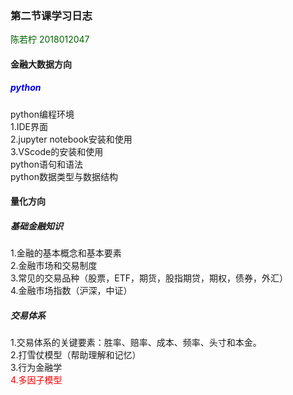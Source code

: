 ### 第二节课学习日志
<font color= darkgreen> 陈若柠 2018012047 </font>
#### 金融大数据方向
##### <font color=blue>python </font>
python编程环境 <br>
1.IDE界面 <br>
2.jupyter notebook安装和使用 <br>
3.VScode的安装和使用 <br>
python语句和语法 <br>
python数据类型与数据结构 <br>

#### 量化方向
##### 基础金融知识
1.金融的基本概念和基本要素 <br>
2.金融市场和交易制度 <br>
3.常见的交易品种（股票，ETF，期货，股指期贷，期权，债券，外汇）<br>
4.金融市场指数（沪深，中证） <br>
##### 交易体系
1.交易体系的关键要素：胜率、赔率、成本、频率、头寸和本金。 <br>
2.打雪仗模型（帮助理解和记忆）<br>
3.行为金融学 <br>
<font color =red>4.多因子模型 </font> <br>
